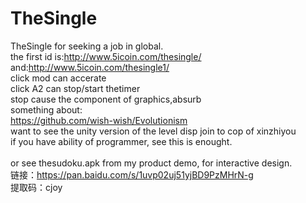 # TheSingle
TheSingle for seeking a job in global.<br/>
the first id is:http://www.5icoin.com/thesingle/<br/>
and:http://www.5icoin.com/thesingle1/<br/>
click mod can accerate<br/>
click A2 can stop/start thetimer<br/>
stop cause the component of graphics,absurb<br/>
something about:<br/>
https://github.com/wish-wish/Evolutionism<br/>
want to see the unity version of the level disp join to cop of xinzhiyou<br/> 
if you have ability of programmer, see this is enought.<br/>
<br/>
or see thesudoku.apk from my product demo, for interactive design.<br/>
链接：https://pan.baidu.com/s/1uvp02uj51yjBD9PzMHrN-g<br/>
提取码：cjoy <br/>

